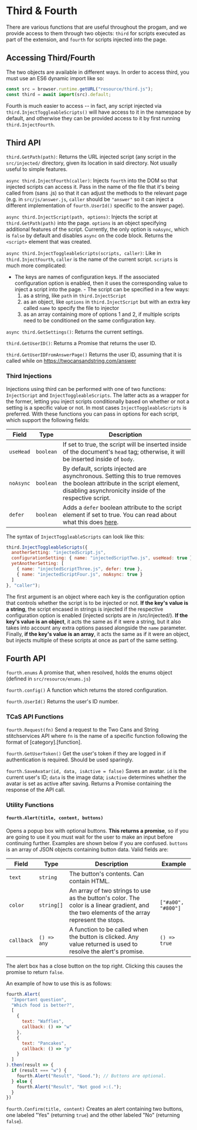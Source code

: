 # Third & Fourth
There are various functions that are useful throughout the progam, and we provide access to them through two objects: `third` for scripts executed as part of the extension, and `fourth` for scripts injected into the page.

## Accessing Third/Fourth
The two objects are available in different ways. In order to access third, you must use an ES6 dynamic import like so:
```js
const src = browser.runtime.getURL("resource/third.js");
const third = await import(src).default;
```
Fourth is much easier to access -- in fact, any script injected via `third.InjectToggleableScripts()` will have access to it in the namespace by default, and otherwise they can be provided access to it by first running `third.InjectFourth`.

## Third API
`third.GetPath(path)`: Returns the URL injected script (any script in the `src/injected/` directory, given its location in said directory. Not usually useful to simple features.

`async third.InjectFourth(caller)`: Injects `fourth` into the DOM so that injected scripts can access it. Pass in the name of the file that it's being called from (sans .js) so that it can adjust the methods to the relevant page (e.g. in `src/js/answer.js`, `caller` should be `"answer"` so it can inject a different implementation of `fourth.UserId()` specific to the answer page).

`async third.InjectScript(path, options)`: Injects the script at `third.GetPath(path)` into the page. `options` is an object specifying additional features of the script. Currently, the only option is `noAsync`, which is `false` by default and disables `async` on the code block. Returns the `<script>` element that was created.

`async third.InjectToggleableScripts(scripts, caller)`: Like in `third.InjectFourth`, `caller` is the name of the current script. `scripts` is much more complicated:
- The keys are names of configuration keys. If the associated configuration option is enabled, then it uses the corresponding value to inject a script into the page. - The script can be specified in a few ways:
  1. as a string, like `path` in `third.InjectScript`
  2. as an object, like `options` in `third.InjectScript` but with an extra key called `name` to specify the file to injector
  3. as an array containing more of options 1 and 2, if multiple scripts need to be conditioned on the same configuration key.

`async third.GetSettings()`: Returns the current settings.

`third.GetUserID()`: Returns a Promise that returns the user ID.

`third.GetUserIDFromAnswerPage()` Returns the user ID, assuming that it is called while on https://twocansandstring.com/answer

### Third Injections
Injections using third can be performed with one of two functions: `InjectScript` and `InjectToggleableScripts`. The latter acts as a wrapper for the former, letting you inject scripts conditionally based on whether or not a setting is a specific value or not. In most cases `InjectToggleableScripts` is preferred. With these functions you can pass in options for each script, which support the following fields:

Field | Type | Description
--- | --- | ---
`useHead` | `boolean` | If set to true, the script will be inserted inside of the document's `head` tag; otherwise, it will be inserted inside of `body`.
`noAsync` | `boolean` | By default, scripts injected are asynchronous. Setting this to true removes the boolean attribute in the script element, disabling asynchronicity inside of the respective script.
`defer` | `boolean` | Adds a `defer` boolean attribute to the script element if set to true. You can read about what this does [here](https://developer.mozilla.org/en-US/docs/Web/HTML/Element/script#defer).

The syntax of `InjectToggleableScripts` can look like this:

```js
third.InjectToggleableScripts({
  anotherSetting: "injectedScript.js",
  configurationSetting: { name: "injectedScriptTwo.js", useHead: true },
  yetAnotherSetting: [
    { name: "injectedScriptThree.js", defer: true },
    { name: "injectedScriptFour.js", noAsync: true }
  ]
}, "caller");
```

The first argument is an object where each key is the configuration option that controls whether the script is to be injected or not. **If the key's value is a string**, the script encased in strings is injected if the respective configuration option is enabled (injected scripts are in /src/injected/). **If the key's value is an object**, it acts the same as if it were a string, but it also takes into account any extra options passed alongside the `name` parameter. Finally, **if the key's value is an array**, it acts the same as if it were an object, but injects multiple of these scripts at once as part of the same setting.

## Fourth API

`fourth.enums` A promise that, when resolved, holds the enums object (defined in `src/resource/enums.js`)

`fourth.config()` A function which returns the stored configuration.

`fourth.UserId()` Returns the user's ID number.

### TCaS API Functions

`fourth.Request(fn)` Send a request to the Two Cans and String stitchservices API where `fn` is the name of a specific function following the format of [category].[function].

`fourth.GetUserToken()` Get the user's token if they are logged in if authentication is required. Should be used sparingly.

`fourth.SaveAvatar(id, data, isActive = false)` Saves an avatar. `id` is the
current user's ID; `data` is the image data; `isActive` determines whether the
avatar is set as active after saving. Returns a Promise containing the response
of the API call.

### Utility Functions

#### `fourth.Alert(title, content, buttons)`
Opens a popup box with optional buttons. **This returns a promise**, so if you are going to use it you must wait for the user to make an input before continuing further. Examples are shown below if you are confused. `buttons` is an array of JSON objects containing button data. Valid fields are:

Field | Type | Description | Example
--- | --- | --- | ---
`text` | `string` | The button's contents. Can contain HTML.
`color` | `string[]` | An array of two strings to use as the button's color. The color is a linear gradient, and the two elements of the array represent the stops. | `["#a00", "#800"]`
`callback` | `() => any` | A function to be called when the button is clicked. Any value returned is used to resolve the alert's promise. | `() => true`

The alert box has a close button on the top right. Clicking this causes the promise to return `false`.

An example of how to use this is as follows:

```js
fourth.Alert(
  "Important question",
  "Which food is better?",
  [
    {
      text: "Waffles",
      callback: () => "w"
    },
    {
      text: "Pancakes",
      callback: () => "p"
    }
  ]
).then(result => {
  if (result === "w") {
    fourth.Alert("Result", "Good."); // Buttons are optional.
  } else {
    fourth.Alert("Result", "Not good >:(.");
  }
})
```

`fourth.Confirm(title, content)` Creates an alert containing two buttons, one labeled "Yes" (returning `true`) and the other labeled "No" (returning `false`).
